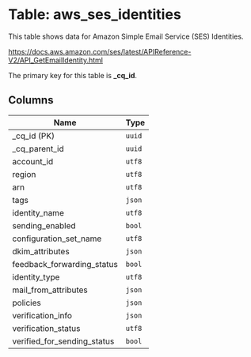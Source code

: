 # Table: aws_ses_identities

This table shows data for Amazon Simple Email Service (SES) Identities.

https://docs.aws.amazon.com/ses/latest/APIReference-V2/API_GetEmailIdentity.html

The primary key for this table is **_cq_id**.

## Columns

| Name          | Type          |
| ------------- | ------------- |
|_cq_id (PK)|`uuid`|
|_cq_parent_id|`uuid`|
|account_id|`utf8`|
|region|`utf8`|
|arn|`utf8`|
|tags|`json`|
|identity_name|`utf8`|
|sending_enabled|`bool`|
|configuration_set_name|`utf8`|
|dkim_attributes|`json`|
|feedback_forwarding_status|`bool`|
|identity_type|`utf8`|
|mail_from_attributes|`json`|
|policies|`json`|
|verification_info|`json`|
|verification_status|`utf8`|
|verified_for_sending_status|`bool`|